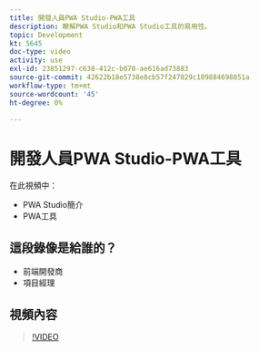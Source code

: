 ```yaml
---
title: 開發人員PWA Studio-PWA工具
description: 瞭解PWA Studio和PWA Studio工具的易用性。
topic: Development
kt: 5645
doc-type: video
activity: use
exl-id: 23851297-c638-412c-b070-ae616ad73883
source-git-commit: 42622b18e5738e8cb57f247029c189884698851a
workflow-type: tm+mt
source-wordcount: '45'
ht-degree: 0%

---
```


# 開發人員PWA Studio-PWA工具

在此視頻中：

- PWA Studio簡介
- PWA工具

## 這段錄像是給誰的？

- 前端開發商
- 項目經理

## 視頻內容

>[!VIDEO](https://video.tv.adobe.com/v/35716?quality=12&learn=on)
